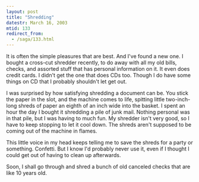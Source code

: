 ```yaml
---
layout: post
title: "Shredding"
datestr: March 16, 2003
mtid: 133
redirect_from:
  - /saga/133.html
---
```


It is often the simple pleasures that are best.  And I've found a new one.  I bought a cross-cut shredder recently, to do away with all my old bills, checks, and assorted stuff that has personal information on it.  It even does credit cards.  I didn't get the one that does CDs too.  Though I do have some things on CD that I probably shouldn't let get out.

I was surprised by how satisfying shredding a document can be.  You stick the paper in the slot, and the machine comes to life, spitting little two-inch-long shreds of paper an eighth of an inch wide into the basket.  I spent an hour the day I bought it shredding a pile of junk mail.  Nothing personal was in that pile, but I was having to much fun.  My shredder isn't very good, so I have to keep stopping to let it cool down.  The shreds aren't supposed to be coming out of the machine in flames.

This little voice in my head keeps telling me to save the shreds for a party or something.  Confetti.  But I know I'd probably never use it, even if I thought I could get out of having to clean up afterwards.

Soon, I shall go through and shred a bunch of old canceled checks that are like 10 years old.

